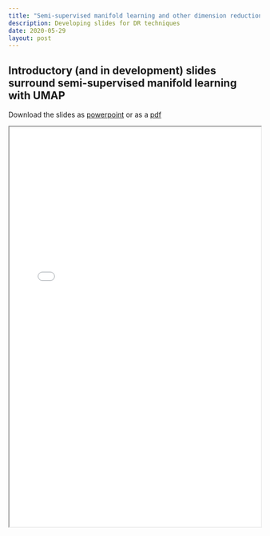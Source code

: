 ```yaml
---
title: "Semi-supervised manifold learning and other dimension reduction approaches in single-cell data"
description: Developing slides for DR techniques
date: 2020-05-29
layout: post
---
```


## Introductory (and in development) slides surround semi-supervised manifold learning with UMAP

Download the slides as [powerpoint]("https://drive.google.com/file/d/16iKeYK6E2-9HIBe9wivtvi1lSaSFo41r/") or as a [pdf]("https://drive.google.com/file/d/1S2XOdx_EPGQ3iYltwPLAOSQKKl0PPaoa/")

<iframe src="/pdf/umap_slides.pdf" width="100%" height="800rem"></iframe>
